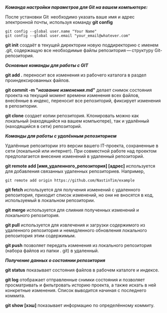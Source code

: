 *__Команда настройки параметров для Git на вашем компьютере:__*

После установки Git  необходимо указать ваше имя и адрес электронной почты, используя команду __git config__
```
git config --global user.name "Your Name"
git config --global user.email "your_email@whatever.com"
```
__git init__ создаёт в текущей директории новую поддиректорию с именем .git, содержащую все необходимые файлы репозитория — структуру Git-репозитория.

*__Основные команды для работы с GIT__*

__git add .__ переносит все изменения из рабочего каталога в раздел проиндексированных файлов.

__git commit -m "*название изменения*.md"__  делает снимок состояния проекта на текущий момент времени изменения всех файлов, внесённые в индекс, переносит все  репозиторий, фиксирует изменения в репозитории.

__git clone__ создает копии репозитория. 
Клонировать можно как локальный (находящийся на вашем компьютере), так и удалённый (находящийся в сети) репозиторий.

__*Команды для работы с удалённым репозиторием*__

 Удалённые репозитории это версии вашего IT-проекта, сохраненные в сети (локальной или интернет). При совместной работе над проектом предполагается внесение изменений в удаленный репозиторий.

 __git remote add [имя_удаленного_репозитория] [адрес]__ используется для добавления связанных удаленных репозиториев. Например, 
 ```
 git remote add origin https://github.com/NastinTim/example
 ```
__git fetch__ используется для получения изменений с удаленного репозитория, приходит список изменений, но они не вносятся в код, используемый в локальном репозитории.

__git merge__ используется для слияния полученных изменений и локального репозитория.

__git pull__ используется для извлечения и загрузки содержимого из удаленного репозитория и немедленного обновления локального репозитория этим содержимым.

__git push__ позволяет передать изменения из локального репозитория (набора файлов из папки . git) в удаленный.

__*Получение данных о состоянии репозитория*__

__git status__ показывает состояния файлов в рабочем каталоге и индексе.

__git log__ отображает отправленные снимки состояния и позволяет просматривать и фильтровать историю проекта, а также искать в ней конкретные изменения. Список выводится начиная с последнего коммита.

__git show [хэш]__ показывает информацию по определённому коммиту.